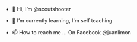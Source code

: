 - 👋 Hi, I’m @scoutshooter

- 🌱 I’m currently learning, I'm self teaching 

- 📫 How to reach me ... On Facebook @juanlimon

<!---
scoutshooter/scoutshooter is a ✨ special ✨ repository because its `README.md` (this file) appears on your GitHub profile.
You can click the Preview link to take a look at your changes.
--->

